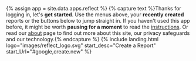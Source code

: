 {% assign app = site.data.apps.reflect %}
{% capture text %}Thanks for logging in, let's __get started__. Use the menus above, your __recently created__ reports or the buttons below to jump straight in. If you haven't used this app before, it might be worth __pausing for a moment__ to read the [instructions](#instructions). Or read our [about](/about/) page to find out more about this site, our privacy safeguards and our technology.{% endcapture %}
{% include landing.html logo="images/reflect_logo.svg" start_desc="Create a Report" start_Url="#google,create.new" %}